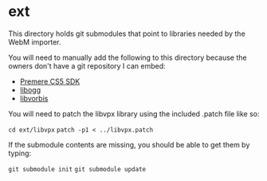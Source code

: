 ext
===

This directory holds git submodules that point to libraries needed by the WebM importer.

You will need to manually add the following to this directory because the owners don't have a git repository I can embed:

* [Premere CS5 SDK](http://www.adobe.com/devnet/premiere/sdk/cs5.html)
* [libogg](http://www.xiph.org/downloads/)
* [libvorbis](http://www.xiph.org/downloads/)
 
You will need to patch the libvpx library using the included .patch file like so:

`cd ext/libvpx`
`patch -p1 < ../libvpx.patch`

If the submodule contents are missing, you should be able to get them by typing:

`git submodule init`
`git submodule update`